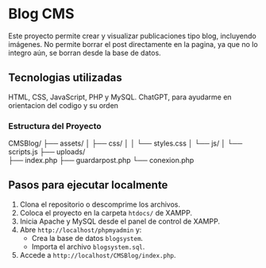 # Blog CMS 

Este proyecto permite crear y visualizar publicaciones tipo blog, incluyendo imágenes. No permite borrar el post directamente en la pagina, ya que no lo integro aún, se borran desde la base de datos.

## Tecnologias utilizadas

HTML, CSS, JavaScript, PHP y MySQL. 
ChatGPT, para ayudarme en orientacion del codigo y su orden

### Estructura del Proyecto

CMSBlog/
├── assets/
│   ├── css/
│   │   └── styles.css
│   └── js/
│       └── scripts.js
├── uploads/               
├── index.php
├── guardarpost.php
└── conexion.php

## Pasos para ejecutar localmente

1. Clona el repositorio o descomprime los archivos.
2. Coloca el proyecto en la carpeta `htdocs/` de XAMPP.
3. Inicia Apache y MySQL desde el panel de control de XAMPP.
4. Abre `http://localhost/phpmyadmin` y:
   - Crea la base de datos `blogsystem`.
   - Importa el archivo `blogsystem.sql`.
5. Accede a `http://localhost/CMSBlog/index.php`.
